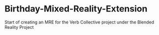 # Birthday-Mixed-Reality-Extension
Start of creating an MRE for the Verb Collective project under the Blended Reality Project
